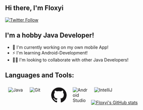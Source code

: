 ## Hi there, I'm Floxyi
[![Twitter Follow](https://img.shields.io/twitter/follow/Floxyi1?color=%231D9FEF&style=for-the-badge)](https://twitter.com/intent/follow?original_referer=https%3A%2F%2Fgithub.com%2FcodeSTACKr&screen_name=Floxyi1)

## I'm a hobby Java Developer!
- 📱 I'm currently working on my own mobile App!
- ⚡ I'm learning Android-Development!
- 👨‍👦 I'm looking to collaborate with other Java Developers!


## Languages and Tools:
<img align="left" alt="Java" width="50px" style="padding: 10px;" src="https://icon-library.com/images/java-icon-png/java-icon-png-3.jpg"/>
<img align="left" alt="Git" width="50px" style="padding: 10px;" src="https://git-scm.com/images/logos/downloads/Git-Icon-1788C.png" />
<img align="left" alt="GitHub" width="50px" style="padding: 10px;" src="https://raw.githubusercontent.com/github/explore/78df643247d429f6cc873026c0622819ad797942/topics/github/github.png" />
<img align="left" alt="Android Studio" width="50px" style="padding: 10px;" src="https://tploder.com/assets/application_androidstudio.png" />
<img alt="IntelliJ" width="50px" style="padding: 10px;" src="https://upload.wikimedia.org/wikipedia/commons/thumb/9/9c/IntelliJ_IDEA_Icon.svg/1200px-IntelliJ_IDEA_Icon.svg.png"/>

[![Floxyi's GitHub stats](https://github-readme-stats.vercel.app/api?username=Floxyi&hide=contribs,prs&count_private=true&show_icons=true&theme=github_dark)](https://github.com/anuraghazra/github-readme-stats)
